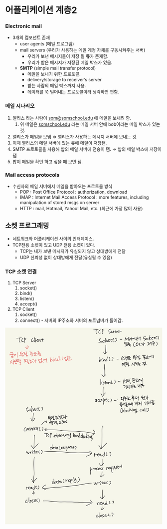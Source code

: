 # 어플리케이션 계층2

### Electronic mail

-   3개의 컴포넌트 존재
    -   user agents (메일 프로그램)
    -   mail servers (우리가 사용하는 메일 계정 자체를 구동시켜주는 서버)
        -   우리가 보낸 메시지들이 저장 될 **큐**가 존재함.
        -   우리가 받은 메시지가 저장된 메일 박스가 있음.
    -   **SMTP** (simple mail transfer protocol)
        -   메일을 보내기 위한 프로토콜.
        -   delivery/storage to receiver’s server
        -   받는 사람의 메일 박스까지 사용.
        -   데이터를 쭉 밀어내는 프로토콜이라 생각하면 편함.

### 메일 시나리오

1. 앨리스 라는 사람이 som@somschool.edu 에 메일을 보내려 함.
    1. 위 메일은 [somschool.edu](http://somschool.edu) 라는 메일 서버 안에 bob이라는 메일 박스가 있는 것.
2. 앨리스가 메일을 보냄 ⇒ 앨리스가 사용하는 메시지 서버에 보내는 것.
3. 이때 앨리스의 메일 서버에 있는 큐에 메일이 저장됌.
4. SMTP 프로토콜을 사용해 밥의 메일 서버에 전송이 됌. ⇒ 밥의 메일 박스에 저장이 됌
5. 밥이 메일을 확인 하고 싶을 때 보면 됌.

### Mail access protocols

-   수신자의 메일 서버에서 메일을 받아오는 프로토콜 방식
    -   POP : Post Office Protocol : authorization, download
    -   IMAP : Internet Mail Access Protocol : more features, including manipulation of stored msgs on server
    -   HTTP : mail, Hotmail, Yahoo! Mail, etc. (최근에 가장 많이 사용)

## 소켓 프로그래밍

-   네트워크와 어플리케이션 사이의 인터페이스.
-   TCP전용 소켓이 있고 UDP 전용 소켓이 있다.
    -   TCP는 내가 보낸 메시지가 유실되지 않고 상대방에게 전달
    -   UDP 신뢰성 없이 상대방에게 전달(유실될 수 있음)

### TCP 소켓 연결

1. TCP Server
    1. socket()
    2. bind()
    3. listen()
    4. accept()
2. TCP Client
    1. socket()
    2. connect() - 서버의 IP주소와 서버의 포트넘버가 들어감.

![tcpsocket](./image/socket%20function.jpg)
